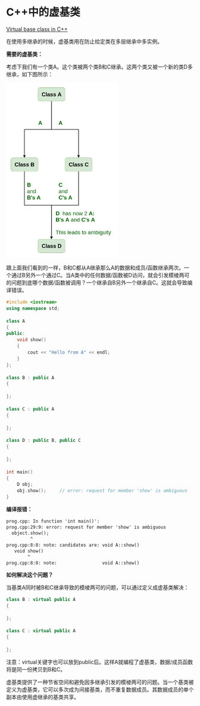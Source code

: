 # C++中的虚基类

[Virtual base class in C++](https://www.geeksforgeeks.org/virtual-base-class-in-c/)

在使用多继承的时候，虚基类用在防止给定类在多层继承中多实例。

**需要的虚基类：**

考虑下我们有一个类A。这个类被两个类B和C继承。这两个类又被一个新的类D多继承，如下图所示：

<img src="./img/base_class_1.png" width="60%">

跟上面我们看到的一样，B和C都从A继承那么A的数据和成员/函数继承两次。一个通过B另外一个通过C。当A类中的任何数据/函数被D访问，就会引发模棱两可的问题到底哪个数据/函数被调用？一个继承自B另外一个继承自C。这就会导致编译错误。

```c++
#include <iostream>
using namespace std;

class A
{
public:
    void show()
    {
        cout << "Hello from A" << endl;
    }
};

class B : public A
{

};

class C : public A
{

};

class D : public B, public C
{

};

int main()
{
    D obj;
    obj.show();     // error: request for member 'show' is ambiguous
}
```

**编译报错：**

```command
prog.cpp: In function 'int main()':
prog.cpp:29:9: error: request for member 'show' is ambiguous
  object.show();
         ^
prog.cpp:8:8: note: candidates are: void A::show()
   void show()
        ^
prog.cpp:8:8: note:                 void A::show()
```

**如何解决这个问题？**

当基类A同时被B和C继承导致的模棱两可的问题，可以通过定义成虚基类解决：

```c++
class B : virtual public A
{

};

class C : virtual public A
{

};
```

注意：virtual关键字也可以放到public后。这样A就编程了虚基类，数据/成员函数将是同一份拷贝到B和C。

虚基类提供了一种节省空间和避免因多继承引发的模棱两可的问题。当一个基类被定义为虚基类，它可以多次成为间接基类，而不重复数据成员。其数据成员的单个副本由使用虚继承的基类共享。
